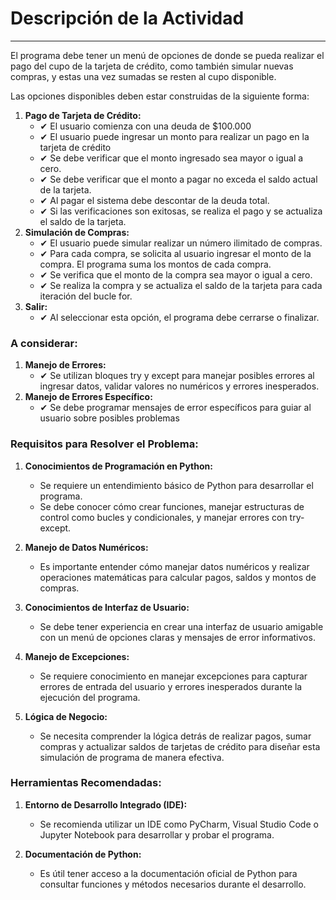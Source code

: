 # Descripción de la Actividad

---

El programa debe tener un menú de opciones de donde se pueda realizar el pago del cupo de la tarjeta de crédito, como también simular nuevas compras, y estas una vez sumadas se resten al cupo disponible.

Las opciones disponibles deben estar construidas de la siguiente forma:
1. **Pago de Tarjeta de Crédito:**
    - ✔ El usuario comienza con una deuda de $100.000
    - ✔ El usuario puede ingresar un monto para realizar un pago en la tarjeta de crédito
    - ✔ Se debe verificar que el monto ingresado sea mayor o igual a cero.
    - ✔ Se debe verificar que el monto a pagar no exceda el saldo actual de la tarjeta.
    - ✔ Al pagar el sistema debe descontar de la deuda total.
    - ✔ Si las verificaciones son exitosas, se realiza el pago y se actualiza el saldo de la tarjeta.
2. **Simulación de Compras:**
    - ✔ El usuario puede simular realizar un número ilimitado de compras.
    - ✔ Para cada compra, se solicita al usuario ingresar el monto de la compra. El programa suma los montos de cada compra.
    - ✔ Se verifica que el monto de la compra sea mayor o igual a cero.
    - ✔ Se realiza la compra y se actualiza el saldo de la tarjeta para cada iteración del bucle for.
3. **Salir:**
    - ✔ Al seleccionar esta opción, el programa debe cerrarse o finalizar.

### A considerar:
1. **Manejo de Errores:**
    - ✔ Se utilizan bloques try y except para manejar posibles errores al ingresar datos, validar valores no numéricos y errores inesperados.
2. **Manejo de Errores Específico:**
    - ✔ Se debe programar mensajes de error específicos para guiar al usuario sobre posibles problemas


### Requisitos para Resolver el Problema:

1. **Conocimientos de Programación en Python:**
   - Se requiere un entendimiento básico de Python para desarrollar el programa.
   - Se debe conocer cómo crear funciones, manejar estructuras de control como bucles y condicionales, y manejar errores con try-except.


2. **Manejo de Datos Numéricos:**
   - Es importante entender cómo manejar datos numéricos y realizar operaciones matemáticas para calcular pagos, saldos y montos de compras.

3. **Conocimientos de Interfaz de Usuario:**
   - Se debe tener experiencia en crear una interfaz de usuario amigable con un menú de opciones claras y mensajes de error informativos.

4. **Manejo de Excepciones:**
   - Se requiere conocimiento en manejar excepciones para capturar errores de entrada del usuario y errores inesperados durante la ejecución del programa.

5. **Lógica de Negocio:**
   - Se necesita comprender la lógica detrás de realizar pagos, sumar compras y actualizar saldos de tarjetas de crédito para diseñar esta simulación de programa de manera efectiva.

### Herramientas Recomendadas:

1. **Entorno de Desarrollo Integrado (IDE):**
   - Se recomienda utilizar un IDE como PyCharm, Visual Studio Code o Jupyter Notebook para desarrollar y probar el programa.

2. **Documentación de Python:**
   - Es útil tener acceso a la documentación oficial de Python para consultar funciones y métodos necesarios durante el desarrollo.
